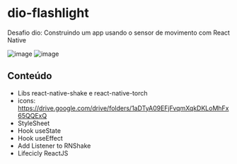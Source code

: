 # dio-flashlight

Desafio dio: Construindo um app usando o sensor de movimento com React Native



![image](https://user-images.githubusercontent.com/28990749/165650549-07daaabe-15fa-432e-9146-71bae90e43b0.png)
![image](https://user-images.githubusercontent.com/28990749/165650568-afdd77ea-fa79-488c-ac0b-13c9ecce847c.png)

## Conteúdo

- Libs react-native-shake e react-native-torch
- icons: https://drive.google.com/drive/folders/1aDTyA09EFjFvqmXqkDKLoMhFx65QQExQ
- StyleSheet
- Hook useState
- Hook useEffect
- Add Listener to RNShake
- Lifecicly ReactJS
